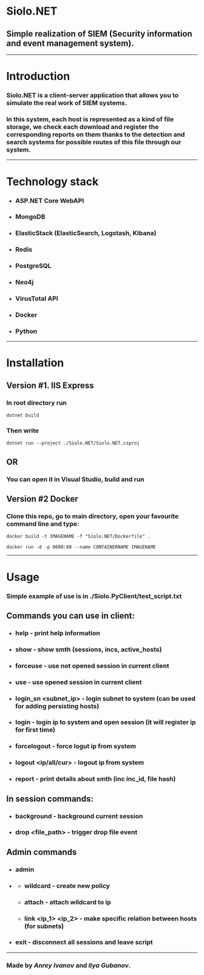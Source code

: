 # **Siolo.NET**

## Simple realization of **SIEM** (Security information and event management system).

---
# **Introduction**

### Siolo.NET is a client-server application that allows you to simulate the real work of SIEM systems.

### In this system, each host is represented as a kind of file storage, we check each download and register the corresponding reports on them thanks to the detection and search systems for possible routes of this file through our system.

---

# **Technology stack**

* ### ASP.NET Core WebAPI
* ### MongoDB
* ### ElasticStack (ElasticSearch, Logstash, Kibana)
* ### Redis
* ### PostgreSQL
* ### Neo4j
* ### VirusTotal API
* ### Docker
* ### Python
---

# **Installation**

## Version #1. IIS Express
### In root directory run  
```dotnet
dotnet build 
```
### Then write  
```
dotnet run --project ./Siolo.NET/Siolo.NET.csproj
```

## OR

### **You can open it in Visual Studio, build and run**

## Version #2 Docker
### Clone this repo, go to main directory, open your favourite command line and type:  

```docker
docker build -t IMAGENAME -f "Siolo.NET/Dockerfile" .
```

```docker
docker run -d -p 8080:80 --name CONTAINERNAME IMAGENAME
```

---

# **Usage**

### Simple example of use is in ./Siolo.PyClient/test_script.txt

## Commands you can use in client:
* ### **help** - **print help information**
* ### **show <what>** - **show smth (sessions, incs, active_hosts)**
* ### **forceuse <ip>** - **use not opened session in current client**
* ### **use <ip>** - **use opened session in current client**
* ### **login_sn <subnet_ip>** - **login subnet to system (can be used for adding persisting hosts)**
* ### **login <ip>** - **login ip to system and open session (it will register ip for first time)**
* ### **forcelogout <ip>** - **force logut ip from system**
* ### **logout <ip/all/cur>** - **logout ip from system**
* ### **report <what> <args>** - **print details about smth (inc inc_id, file hash)**

## In session commands:
* ### **background** - **background current session**
* ### **drop <file_path>** - **trigger drop file event**

## Admin commands
* ### **admin <what> <args>**
* ### **<what>**
    * ### **wildcard <wildcard> <info>** - **create new policy**
    * ### **attach  <ip> <wildcard>** - **attach wildcard to ip**
    * ### **link <ip_1> <ip_2>** - **make specific relation between hosts (for subnets)**

* ### **exit** - **disconnect all sessions and leave script**

___
### Made by ***Anrey Ivanov*** and ***Ilya Gubanov***.
